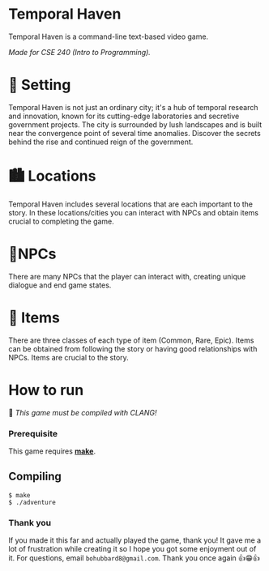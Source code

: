 # Temporal Haven

Temporal Haven is a command-line text-based video game.

*Made for CSE 240 (Intro to Programming).*

# 📜 Setting

Temporal Haven is not just an ordinary city; it's a hub of temporal research and innovation, known for its cutting-edge laboratories and secretive government projects. The city is surrounded by lush landscapes and is built near the convergence point of several time anomalies. Discover the secrets behind the rise and continued reign of the government.

# 🏙 Locations

Temporal Haven includes several locations that are each important to the story. In these locations/cities you can interact with NPCs and obtain items crucial to completing the game.

# 🧍NPCs

There are many NPCs that the player can interact with, creating unique dialogue and end game states.

# 🔧 Items

There are three classes of each type of item (Common, Rare, Epic). Items can be obtained from following the story or having good relationships with NPCs. Items are crucial to the story.

# How to run

🚨 *This game must be compiled with CLANG!*

### Prerequisite

This game requires **[make](https://gnuwin32.sourceforge.net/packages/make.htm)**. 

## Compiling

```
$ make 
$ ./adventure
```

### Thank you

If you made it this far and actually played the game, thank you! It gave me a lot of frustration while creating it so I hope you got some enjoyment out of it. For questions, email `bohubbard8@gmail.com`. Thank you once again 👍😁👍